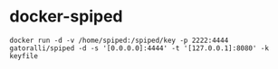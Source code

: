 docker-spiped
=============

`docker run -d -v /home/spiped:/spiped/key -p 2222:4444 gatoralli/spiped -d -s '[0.0.0.0]:4444' -t '[127.0.0.1]:8080' -k keyfile`
